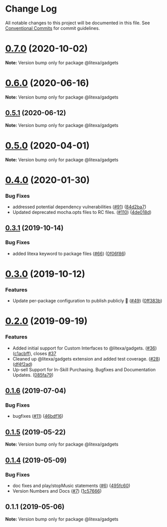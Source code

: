 # Change Log

All notable changes to this project will be documented in this file.
See [Conventional Commits](https://conventionalcommits.org) for commit guidelines.

# [0.7.0](https://github.com/alexa-games/litexa/compare/v0.6.2...v0.7.0) (2020-10-02)

**Note:** Version bump only for package @litexa/gadgets





# [0.6.0](https://github.com/alexa-games/litexa/compare/v0.5.1...v0.6.0) (2020-06-16)

**Note:** Version bump only for package @litexa/gadgets





## [0.5.1](https://github.com/alexa-games/litexa/compare/v0.5.0...v0.5.1) (2020-06-12)

**Note:** Version bump only for package @litexa/gadgets





# [0.5.0](https://github.com/alexa-games/litexa/compare/v0.4.1...v0.5.0) (2020-04-01)

**Note:** Version bump only for package @litexa/gadgets





# [0.4.0](https://github.com/alexa-games/litexa/compare/v0.3.1...v0.4.0) (2020-01-30)


### Bug Fixes

* addressed potential dependency vulnerabilities ([#91](https://github.com/alexa-games/litexa/issues/91)) ([84d2ba7](https://github.com/alexa-games/litexa/commit/84d2ba7851387deed6fff571ba072018eff9a4f0))
* Updated deprecated mocha.opts files to RC files. ([#110](https://github.com/alexa-games/litexa/issues/110)) ([4de018d](https://github.com/alexa-games/litexa/commit/4de018d79763c37060894c57265280acdd9c822e))





## [0.3.1](https://github.com/alexa-games/litexa/compare/v0.3.0...v0.3.1) (2019-10-14)


### Bug Fixes

* added litexa keyword to package files ([#66](https://github.com/alexa-games/litexa/issues/66)) ([0f06f86](https://github.com/alexa-games/litexa/commit/0f06f860924347f8bf08bf9bcfb7f15d2e453e57))





# [0.3.0](https://github.com/alexa-games/litexa/compare/v0.2.1...v0.3.0) (2019-10-12)


### Features

* Update per-package configuration to publish publicly 🥳 ([#49](https://github.com/alexa-games/litexa/issues/49)) ([0ff383b](https://github.com/alexa-games/litexa/commit/0ff383b3bba3fe51a9fdb7166d8a5b3414beec68))





# [0.2.0](https://github.com/alexa-games/litexa/compare/v0.1.6...v0.2.0) (2019-09-19)


### Features

* Added initial support for Custom Interfaces to @litexa/gadgets. ([#36](https://github.com/alexa-games/litexa/issues/36)) ([c1acbff](https://github.com/alexa-games/litexa/commit/c1acbff)), closes [#37](https://github.com/alexa-games/litexa/issues/37)
* Cleaned up @litexa/gadgets extension and added test coverage. ([#28](https://github.com/alexa-games/litexa/issues/28)) ([df4f2ad](https://github.com/alexa-games/litexa/commit/df4f2ad))
* Up-sell Support for In-Skill Purchasing. Bugfixes and Documentation Updates. ([085fa79](https://github.com/alexa-games/litexa/commit/085fa79))





## [0.1.6](https://github.com/alexa-games/litexa/compare/v0.1.5...v0.1.6) (2019-07-04)


### Bug Fixes

* bugfixes ([#11](https://github.com/alexa-games/litexa/issues/11)) ([46bdf16](https://github.com/alexa-games/litexa/commit/46bdf16))





## [0.1.5](https://github.com/alexa-games/litexa/compare/v0.1.4...v0.1.5) (2019-05-22)

**Note:** Version bump only for package @litexa/gadgets





## [0.1.4](https://github.com/alexa-games/litexa/compare/v0.1.3...v0.1.4) (2019-05-09)


### Bug Fixes

* doc fixes and play/stopMusic statements ([#6](https://github.com/alexa-games/litexa/issues/6)) ([495fc60](https://github.com/alexa-games/litexa/commit/495fc60))
* Version Numbers and Docs ([#7](https://github.com/alexa-games/litexa/issues/7)) ([1c57666](https://github.com/alexa-games/litexa/commit/1c57666))





## 0.1.1 (2019-05-06)

**Note:** Version bump only for package @litexa/gadgets
